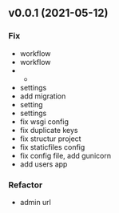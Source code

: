 ## v0.0.1 (2021-05-12)

### Fix

- workflow
- workflow
- -
- settings
- add migration
- setting
- settings
- fix wsgi config
- fix duplicate keys
- fix structur project
- fix staticfiles config
- fix config file, add gunicorn
- add users app

### Refactor

- admin url
